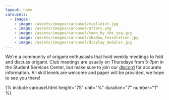 ```yaml
---
layout: home
carousels:
  - images: 
    - image: /assets/images/carousel/violinist.jpg
    - image: /assets/images/carousel/otters.png
    - image: /assets/images/carousel/town_by_the_sea.jpg
    - image: /assets/images/carousel/shadow_tesselation.jpg
    - image: /assets/images/carousel/display_modular.jpg
---
```


We're a community of origami enthusiasts that hold weekly meetings to fold and discuss origami.
Club meetings are usually on Thursdays from 5-7pm in the Student Services Center, but make sure to join our [discord](https://discord.gg/PfdyQ4X5e7) for accurate information.
All skill levels are welcome and paper will be provided, we hope to see you there!

{% include carousel.html height="75" unit="%" duration="7" number="1" %}
